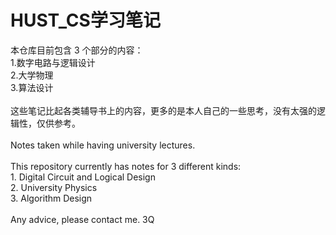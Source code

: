 # HUST_CS学习笔记
本仓库目前包含 $3$ 个部分的内容：\
$1$.数字电路与逻辑设计\
$2$.大学物理\
$3$.算法设计\
\
这些笔记比起各类辅导书上的内容，更多的是本人自己的一些思考，没有太强的逻辑性，仅供参考。\
\
Notes taken while having university lectures.\
\
This repository currently has notes for $3$ different kinds:\
$1$. Digital Circuit and Logical Design\
$2$. University Physics\
$3$. Algorithm Design\
\
Any advice, please contact me. 3Q
